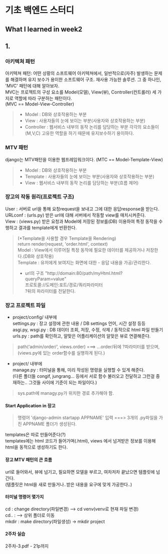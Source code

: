 # 기초 백엔드 스터디
## What I learned in week2

## 1.
### 아키텍쳐 패턴
아키텍쳐 패턴: 어떤 상황의 소프트웨어 아키텍쳐에서, 일반적으로(자주) 발생하는 문제를 해결하며 유지 보수가 용이한 소프트웨어 구조. 재사용 가능한 솔루션. 그 중 하나인, 'MVC' 패턴에 대해 알아보자.   
    MVC는 프로젝트의 구성 요소를  Model(모델), View(뷰), Controller(컨트롤러)  세 가지로 역할에 따라 구분하는 패턴이다.   
    (MVC == Model-View-Controller)
> - Model : DB와 상호작용하는 부분
> - View : 사용자들의 눈에 보이는 부분(사용자와 상호작용하는 부분)
> - Controller : 웹서비스 내부의 동작 논리를 담당하는 부분
각각의 요소들이(M,V,C) 고유한 역할을 하기 때문에 유지보수하기 용이하다.

### MTV 패턴
django는 MTV패턴을 이용한 웹프레임워크이다. (MTC == Model-Template-View)
> - Model : DB와 상호작용하는 부분
> - Template : 사용자들의 눈에 보이는 부분(사용자와 상호작용하는 부분)
> - View : 웹서비스 내부의 동작 논리를 담당하는 부분(흐름 제어)

### 장고의 작동 원리(프로젝트 구조)
User : 서버로 url을 통해 요청request을 보내고 그에 대한 응답response을 받는다.   
URLconf : (urls.py) 받은 url에 대해 서버에서 작동할 view를 매치시켜준다.   
View : (views.py) 받은 요청과 Model에 저장된 정보를(DB) 이용하여 특정 동작을 수행하고 결과를 template에게 반환한다.    
> (*Template을 사용할 경우 Template을 Rendering)     
> return render(request, 'order.html', context)   
Model : View에서 이루어질 특정 동작에 필요한 데이터를 제공하거나 저장한다.(DB와 상호작용)    
Template : 유저에게 보여지는 화면에 대한 - 응답 내용을 가공/관리한다.     
> * url의 구조 
> "http://domain:80/path/myHtml.html?queryParam=value"   
> 프로토콜://도메인:포트/경로/쿼리파라미터   
> ?뒤의 파라미터를 전달한다.

### 장고 프로젝트 파일
* project/config/ 내부에   
settings.py : 장고 설정에 관한 내용 / DB settings 언어, 시간 설정 등등   
asgi.py, wsgi.py : DB 데이터 조회, 저장, 수정, 삭제 / 동적으로 html 파일 만들기   
urls.py : path를 확인하고, 알맞은 어플리케이션의 알맞은 뷰로 연결해준다.   
> path(‘admin/order/‘, views.order) ===> ...order/뒤에 ?파라미터를 받으며, (views.py에 있는 order함수를 실행하게 된다.)   
* project/ 내부에   
manage.py : 터미널을 통해, 미리 작성된 명령을 실행할 수 있게 해준다.    
(다른 폴더들 congif, jungrang… 등에서 서로 함수 불러오고 전달하고 그런걸 중재하는.. 그것들 사이에 기준이 되는 파일이다.)
> sys.path에 managy.py가 위치한 경로 추가해야 함.

#### Start Application in 장고
> 명령어 'django-admin startapp APPNAME' 입력 ===> 3개의 .py파일을 가진 APPNAME 폴더가 생성된다.   
     
 templates은 따로 만들어준다(?)      
 templates에는 html 코드가 들어가며(.html), views 에서 넘겨받은 정보를 이용해 html을 동적으로 생성하기도 한다.
   
#### 장고 MTV 패턴의 큰 흐름
url로 들어와서, 뷰에 넘기고, 필요하면 모델을 부르고, 여차저차 끝났으면 템플릿에 넘긴다.   
(템플릿은 html을 새로 만들거나..받은 내용을 요구에 맞게 가공한다..)

#### 터미널 명령어 몇가지
cd : change directory(파일변경) —> cd venv(venv로 현재 파일 변경)   
cd.. : —> 상위 폴더로 이동   
mkdir : make directory(파일생성) -> mkdir project

#### 2주차 실습
2주차-3.pdf - 21p까지
